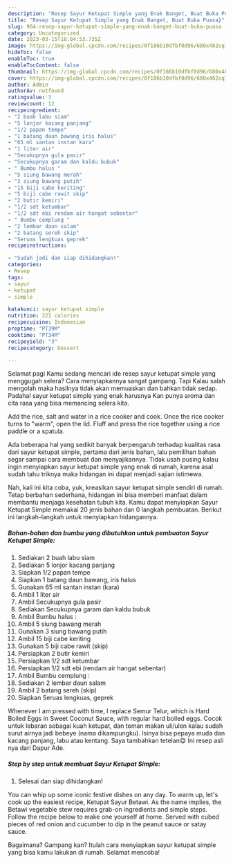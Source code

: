 ```yaml
---
description: "Resep Sayur Ketupat Simple yang Enak Banget, Buat Buka Puasa}"
title: "Resep Sayur Ketupat Simple yang Enak Banget, Buat Buka Puasa}"
slug: 964-resep-sayur-ketupat-simple-yang-enak-banget-buat-buka-puasa
category: Uncategorized
date: 2023-03-15T18:04:53.735Z
image: https://img-global.cpcdn.com/recipes/0f186b10dfbf0d96/680x482cq70/sayur-ketupat-simple-foto-resep-utama.jpg
hideToc: false
enableToc: true
enableTocContent: false
thumbnail: https://img-global.cpcdn.com/recipes/0f186b10dfbf0d96/680x482cq70/sayur-ketupat-simple-foto-resep-utama.jpg
cover: https://img-global.cpcdn.com/recipes/0f186b10dfbf0d96/680x482cq70/sayur-ketupat-simple-foto-resep-utama.jpg
author: Admin
authorAv: notfound
ratingvalue: 3
reviewcount: 12
recipeingredient:
- "2 buah labu siam"
- "5 lonjor kacang panjang"
- "1/2 papan tempe"
- "1 batang daun bawang iris halus"
- "65 ml santan instan kara"
- "1 liter air"
- "Secukupnya gula pasir"
- "Secukupnya garam dan kaldu bubuk"
- " Bumbu halus "
- "5 siung bawang merah"
- "3 siung bawang putih"
- "15 biji cabe keriting"
- "5 biji cabe rawit skip"
- "2 butir kemiri"
- "1/2 sdt ketumbar"
- "1/2 sdt ebi rendam air hangat sebentar"
- " Bumbu cemplung "
- "2 lembar daun salam"
- "2 batang sereh skip"
- "Seruas lengkuas geprek"
recipeinstructions:

- "Sudah jadi dan siap dihidangkan!"
categories:
- Resep
tags:
- sayur
- ketupat
- simple

katakunci: sayur ketupat simple 
nutrition: 221 calories
recipecuisine: Indonesian
preptime: "PT39M"
cooktime: "PT34M"
recipeyield: "3"
recipecategory: Dessert

---
```



Selamat pagi Kamu sedang mencari ide resep sayur ketupat simple yang menggugah selera? Cara menyiapkannya sangat gampang. Tapi Kalau salah mengolah maka hasilnya tidak akan memuaskan dan bahkan tidak sedap. Padahal sayur ketupat simple yang enak harusnya Kan punya aroma dan cita rasa yang bisa memancing selera kita.


Add the rice, salt and water in a rice cooker and cook. Once the rice cooker turns to &#34;warm&#34;, open the lid. Fluff and press the rice together using a rice paddle or a spatula.

Ada beberapa hal yang sedikit banyak berpengaruh terhadap kualitas rasa dari sayur ketupat simple, pertama dari jenis bahan, lalu pemilihan bahan segar sampai cara membuat dan menyajikannya. Tidak usah pusing kalau ingin menyiapkan sayur ketupat simple yang enak di rumah, karena asal sudah tahu triknya maka hidangan ini dapat menjadi sajian istimewa.


Nah, kali ini kita coba, yuk, kreasikan sayur ketupat simple sendiri di rumah. Tetap berbahan sederhana, hidangan ini bisa memberi manfaat dalam membantu menjaga kesehatan tubuh kita. Kamu dapat menyiapkan Sayur Ketupat Simple memakai 20 jenis bahan dan 0 langkah pembuatan. Berikut ini langkah-langkah untuk menyiapkan hidangannya.

<!--inarticleads1-->

##### Bahan-bahan dan bumbu yang dibutuhkan untuk pembuatan Sayur Ketupat Simple:

1. Sediakan 2 buah labu siam
1. Sediakan 5 lonjor kacang panjang
1. Siapkan 1/2 papan tempe
1. Siapkan 1 batang daun bawang, iris halus
1. Gunakan 65 ml santan instan (kara)
1. Ambil 1 liter air
1. Ambil Secukupnya gula pasir
1. Sediakan Secukupnya garam dan kaldu bubuk
1. Ambil  Bumbu halus :
1. Ambil 5 siung bawang merah
1. Gunakan 3 siung bawang putih
1. Ambil 15 biji cabe keriting
1. Gunakan 5 biji cabe rawit (skip)
1. Persiapkan 2 butir kemiri
1. Persiapkan 1/2 sdt ketumbar
1. Persiapkan 1/2 sdt ebi (rendam air hangat sebentar)
1. Ambil  Bumbu cemplung :
1. Sediakan 2 lembar daun salam
1. Ambil 2 batang sereh (skip)
1. Siapkan Seruas lengkuas, geprek


Whenever I am pressed with time, I replace Semur Telur, which is Hard Boiled Eggs in Sweet Coconut Sauce, with regular hard boiled eggs. Cocok untuk lebaran sebagai kuah ketupat, dan teman makan uli/ulen kalau sudah surut airnya jadi bebeye (nama dikampungku). Isinya bisa pepaya muda dan kacang panjang, labu atau kentang. Saya tambahkan tetelan😋 Ini resep asli nya dari Dapur Ade. 

<!--inarticleads2-->

##### Step by step untuk membuat Sayur Ketupat Simple:


1. Selesai dan siap dihidangkan!

You can whip up some iconic festive dishes on any day. To warm up, let&#39;s cook up the easiest recipe, Ketupat Sayur Betawi. As the name implies, the Betawi vegetable stew requires grab-on ingredients and simple steps. Follow the recipe below to make one yourself at home. Served with cubed pieces of red onion and cucumber to dip in the peanut sauce or satay sauce. 

Bagaimana? Gampang kan? Itulah cara menyiapkan sayur ketupat simple yang bisa kamu lakukan di rumah. Selamat mencoba!
